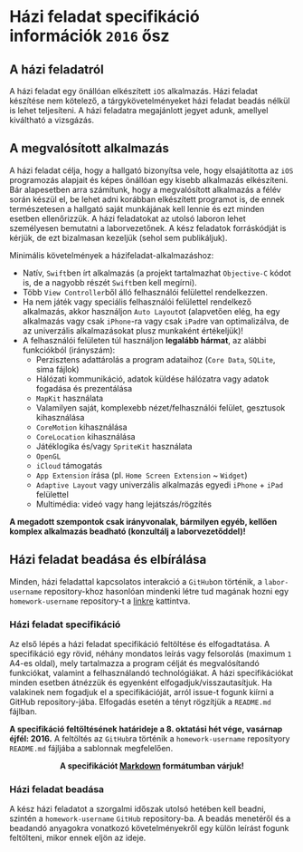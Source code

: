 # Házi feladat specifikáció információk `2016` ősz 

## A házi feladatról
A házi feladat egy önállóan elkészített `iOS` alkalmazás. Házi feladat készítése nem kötelező, a tárgykövetelményeket házi feladat beadás nélkül is lehet teljesíteni. A házi feladatra megajánlott jegyet adunk, amellyel kiváltható a vizsgázás.

## A megvalósított alkalmazás
A házi feladat célja, hogy a hallgató bizonyítsa vele, hogy elsajátította az `iOS` programozás alapjait és képes önállóan egy kisebb alkalmazás elkészíteni. Bár alapesetben arra számítunk, hogy a megvalósított alkalmazás a félév során készül el, be lehet adni korábban elkészített programot is, de ennek természetesen a hallgató saját munkájának kell lennie és ezt minden esetben ellenőrizzük. A házi feladatokat az utolsó laboron lehet személyesen bemutatni a laborvezetőnek. A kész feladatok forráskódját is kérjük, de ezt bizalmasan kezeljük (sehol sem publikáljuk).

Minimális követelmények a házifeladat-alkalmazáshoz:

* Natív, `Swift`ben írt alkalmazás (a projekt tartalmazhat `Objective-C` kódot is, de a nagyobb részét `Swift`ben kell megírni).
* Több `View Controller`ből álló felhasználói felülettel rendelkezzen.
* Ha nem játék vagy speciális felhasználói felülettel rendelkező alkalmazás, akkor használjon `Auto Layout`ot (alapvetően elég, ha egy alkalmazás vagy csak `iPhone`-ra vagy csak `iPad`re van optimalizálva, de az univerzális alkalmazásokat plusz munkaként értékeljük)!
* A felhasználói felületen túl használjon **legalább hármat**, az alábbi funkciókból (irányszám):
    * Perzisztens adattárolás a program adataihoz (`Core Data`, `SQLite`, sima fájlok)
    * Hálózati kommunikáció, adatok küldése hálózatra vagy adatok fogadása és prezentálása
    * `MapKit` használata
    * Valamilyen saját, komplexebb nézet/felhasználói felület, gesztusok kihasználása
    * `CoreMotion` kihasználása
    * `CoreLocation` kihasználása
    * Játéklogika és/vagy `SpriteKit` használata
    * `OpenGL`
    * `iCloud` támogatás
    * `App Extension` írása (pl. `Home Screen Extension` ~ `Widget`)
    * `Adaptive Layout` vagy univerzális alkalmazás egyedi `iPhone` + `iPad` felülettel
    * Multimédia: videó vagy hang lejátszás/rögzítés

**A megadott szempontok csak irányvonalak, bármilyen egyéb, kellően komplex alkalmazás beadható (konzultálj a laborvezetőddel)!**

## Házi feladat beadása és elbírálása

Minden, házi feladattal kapcsolatos interakció a `GitHub`on történik, a `labor-username` repository-khoz hasonlóan mindenki létre tud magának hozni egy `homework-username` repository-t a [linkre](https://classroom.github.com/assignment-invitations/b386351ae851af5420b9b1b87c2c6132) kattintva.

### Házi feladat specifikáció
Az első lépés a házi feladat specifikáció feltöltése és elfogadtatása. A specifikáció egy rövid, néhány mondatos leírás vagy felsorolás (maximum `1` A4-es oldal), mely tartalmazza a program célját és megvalósítandó funkciókat, valamint a felhasználandó technológiákat. A házi specifikációkat minden esetben átnézzük és egyenként elfogadjuk/visszautasítjuk. Ha valakinek nem fogadjuk el a specifikációját, arról issue-t fogunk kiírni a GitHub repository-jába. Elfogadás esetén a tényt rögzítjük a `README.md` fájlban.

**A specifikáció feltöltésének határideje a 8. oktatási hét vége, vasárnap éjfél: 2016.** A feltöltés az `GitHub`ra történik a `homework-username` reposityory `README.md` fájljába a sablonnak megfelelően.

<p align="center">
<b>A specifikációt <a href="https://github.com/adam-p/markdown-here/wiki/Markdown-Cheatsheet">Markdown</a> formátumban várjuk!</b>
</p>

### Házi feladat beadása
A kész házi feladatot a szorgalmi időszak utolsó hetében kell beadni, szintén a `homework-username` `GitHub` repository-ba. A beadás menetéről és a beadandó anyagokra vonatkozó követelményekről egy külön leírást fogunk feltölteni, mikor ennek eljön az ideje.
